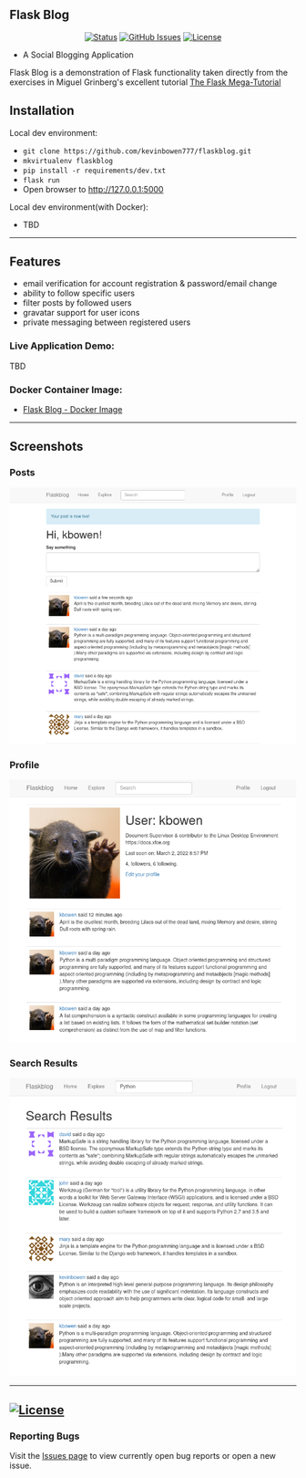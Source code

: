 ## Flask Blog

<div align="center">

  [![Status](https://img.shields.io/badge/status-active-success.svg)]()
  [![GitHub Issues](https://img.shields.io/github/issues/kevinbowen777/flaskblog.svg)](https://github.com/kevinbowen777/flaskblog/issues)
  [![License](https://img.shields.io/badge/license-MIT-blue.svg)](/LICENSE)

</div>

- A Social Blogging Application

Flask Blog is a demonstration of Flask functionality taken directly from the
exercises in Miguel Grinberg's excellent tutorial [The Flask Mega-Tutorial](https://blog.miguelgrinberg.com/post/the-flask-mega-tutorial-part-i-hello-world)

## Installation
Local dev environment:
 - `git clone https://github.com/kevinbowen777/flaskblog.git`
 - `mkvirtualenv flaskblog`
 - `pip install -r requirements/dev.txt`
 - `flask run`
 - Open browser to http://127.0.0.1:5000

Local dev environment(with Docker):
 - TBD

---
## Features
 - email verification for account registration & password/email change
 - ability to follow specific users
 - filter posts by followed users
 - gravatar support for user icons
 - private messaging between registered users

### Live Application Demo:

TBD

### Docker Container Image:

 - [Flask Blog - Docker
   Image](https://hub.docker.com/repository/docker/kevinbowen777/flaskblog)
---
## Screenshots

### Posts
![Posts](images/flaskblog_posts.png)

### Profile
![Profile](images/flaskblog_profile.png)

### Search Results
![Profile](images/flaskblog_search_results.png)


---
[![License](https://img.shields.io/badge/license-MIT-green)](https://github.com/kevinbowen777/flaskblog/blob/master/LICENSE)
---
### Reporting Bugs

   Visit the [Issues page](https://github.com/kevinbowen777/flaskblog/issues)
      to view currently open bug reports or open a new issue.
